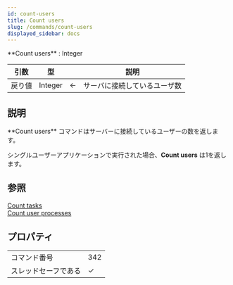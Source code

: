 ```yaml
---
id: count-users
title: Count users
slug: /commands/count-users
displayed_sidebar: docs
---
```


<!--REF #_command_.Count users.Syntax-->**Count users**  : Integer<!-- END REF-->
<!--REF #_command_.Count users.Params-->
| 引数 | 型 |  | 説明 |
| --- | --- | --- | --- |
| 戻り値 | Integer | &#8592; | サーバに接続しているユーザ数 |

<!-- END REF-->

## 説明 

<!--REF #_command_.Count users.Summary-->**Count users** コマンドはサーバーに接続しているユーザーの数を返します。<!-- END REF-->

シングルユーザーアプリケーションで実行された場合、**Count users** は1を返します。

## 参照 

[Count tasks](count-tasks.md)  
[Count user processes](count-user-processes.md)  

## プロパティ

|  |  |
| --- | --- |
| コマンド番号 | 342 |
| スレッドセーフである | &check; |


